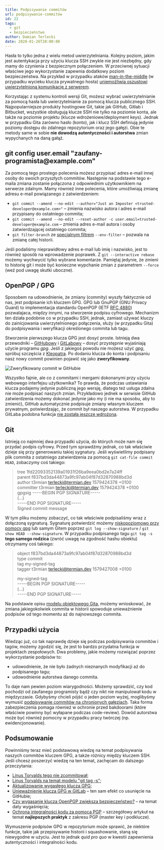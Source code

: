 ```yaml
---
title: Podpisywanie commitów
url: podpisywanie-commitów
id: 22
tags:
  - git
  - bezpieczeństwo
author: Damian Terlecki
date: 2020-01-26T20:00:00
---
```


Hasła to tylko jedna z wielu metod uwierzytelniania. Kolejny poziom, jakim jest autentykacja przy użyciu klucza SSH zwykle nie jest niezbędny, gdy mamy do czynienia z bezpiecznym połączeniem. W przeciwnej sytuacji właściwe jego wykorzystanie zapewnia dodatkowy poziom bezpieczeństwa. Na przykład w przypadku ataków [man-in-the-middle](https://en.wikipedia.org/wiki/Man-in-the-middle_attack) (w przypadku wycieku klucza prywatnego hosta) [uniemożliwia oszustowi uwierzytelnioną komunikację z serwerem](https://www.gremwell.com/ssh-mitm-public-key-authentication).

Korzystając z systemu kontroli wersji Git, możesz wybrać uwierzytelnianie za pomocą hasła lub uwierzytelnianie za pomocą klucza publicznego SSH. Najpopularniejsze produkty hostingowe Git, takie jak GitHub, Gitlab i Bitbucket, wszystkie obsługują klucze SSH nie tylko na poziomie konta, ale także na poziomie projektu (klucze wdrożeniowe/deployment keys). Jednak w przypadku Gita zarówno hasło (konto), jak i klucz SSH definiują jedynie poziomy dostępu do zdalnego repozytorium oraz jego gałęzi. Obie te metody same w sobie **nie dowodzą autentyczności i autorstwa** zmian wypychanych na daną gałąź.

<h2 id="git-config-user-email">git config user.email "zaufany-programista@example.com"</h2>

Za pomocą tego prostego polecenia możesz przypisać adres e-mail innej osoby do swoich przyszłych commitów. Następnie na podstawie tego e-maila zmiana zostanie połączona z odpowiednim użytkownikiem na serwerze zdalnym. Mamy również inne polecenia, które umożliwiają zmianę adresu e-mail powiązanego z zatwierdzeniem:

- `git commit --amend --no-edit --author="Just an Imposter <trusted-developer@example.com>"` – zmienia nazwisko autora i adres e-mail przypisany do ostatniego commita;
- `git commit --amend --no-edit --reset-author -c user.email=trusted-developer@example.com` – zmienia adres e-mail autora i osoby zatwierdzającej ostatniego commita;
- `git filter-branch` ze [specjalnym filtrem](https://help.github.com/en/github/using-git/changing-author-info) `--env-filter` – pozwala na zmianę całej historii.

Jeśli podaliśmy nieprawidłowy adres e-mail lub imię i nazwisko, jest to również sposób na wprowadzenie poprawek. Z `git --interactive rebase` możemy wychwycić tylko wybrane komentarze. Pamiętaj jedynie, że zmieni to historię git i może być konieczne wypchanie zmian z parametrem `--force` (weź pod uwagę skutki uboczne).

## OpenPGP / GPG

Sposobem na udowodnienie, że zmiany (commity) wyszły faktycznie od nas, jest podpisanie ich kluczem GPG. GPG lub GnuPGP (GNU Privacy Guard) to implementacja standardu OpenPGP (IETF [RFC 4880](https://tools.ietf.org/html/rfc4880)) pozwalajaca, między innymi, na stworzenie podpisu cyfrowego. Mechanizm ten działa podobnie co w przypadku SSH, jednak, zamiast używać kluczy do zainicjowania uwierzytelnionego połączenia, służy (w przypadku Gita) do podpisywania i weryfikacji określonego commita lub tagu.

Stworzenie pierwszego klucza GPG jest dosyć proste. Istnieją dwa przewodniki – [GitHubowy](https://help.github.com/en/github/authenticating-to-github/telling-git-about-your-signing-key) i [GitLabowy](https://help.github.com/en/github/authenticating-to-github/telling-git-about-your-signing-key) – dosyć przystępnie wyjaśniają użycie programu _gpg_. Jeśli z jakiegoś powodu nie możesz użyć _gpg_, spróbuj szczęścia z [Kleopatrą](https://www.openpgp.org/software/kleopatra/). Po dodaniu klucza do konta i podpisaniu nasz nowy commit powinien pojawić się jako **zweryfikowany**.

<img src="/img/hq/github-gpg.png" alt="Zweryfikowany commit w GitHubie" title="Zweryfikowany commit w GitHubie">

Wszystko fajnie, ale co z commitami i mergami dokonanymi przy użyciu webowego interfejsu użytkownika? To prawda, że podczas ustawiania klucza podajemy jedynie publiczną jego wersję, dlatego też usługa zdalna nie może podpisać naszych zmian. Przykładowo jednek w serwisie GitHub zatwierdzenia możemy dokonać jedynie jako my (i nie ma sposobu, aby to zmienić), GitHub automatycznie podpisuje zmiany własnym kluczem prywatnym, potwierdzając, że commit był naszego autorstwa. W przypadku GitLaba podobna funkcja [nie została jeszcze wdrożona](https://gitlab.com/gitlab-org/gitlab/issues/19185).

## Git

Istnieją co najmniej dwa przypadki użycia, do których może nam się przydać podpis cyfrowy. Przed tym sprawdźmy jednak, co tak właściwie dzieje się przy generowaniu takiej sygnatury. Jeśli wyświetlimy podpisany plik commita z ostatniego zatwierdzenia za pomocą `git cat-file commit HEAD`, zobaczymy coś takiego:

> tree 1fd22093352139a01931f26ba9eea0bd2e7a24ff  
> parent f837bd3da44873a9fc97ab04f87d32870988bd3d  
> author t3rmian <terlecki@termian.dev> 1579424378 +0100  
> committer t3rmian <terlecki@termian.dev> 1579424378 +0100  
> gpgsig -----BEGIN PGP SIGNATURE-----  
> (...)  
> -----END PGP SIGNATURE-----  
> Signed commit message

W tym pliku możemy zobaczyć, co tak właściwie podpisaliśmy wraz z dołączoną sygnaturą. Sygnaturę potwierdzić możemy [niskopoziomowo przy pomocy gpg](https://gist.github.com/stackdump/846c1358f9b8576173f95216abb04c88) lub samym Gitem poprzez `git log --show-signature` / `git show HEAD --show-signature`. W przypadku podpisanego tagu `git tag -s` **tego samego rodzica** (zwróć uwagę na zgodność hashu obiektu) otrzymamy coś takiego:

> object f837bd3da44873a9fc97ab04f87d32870988bd3d  
> type commit  
> tag my-signed-tag  
> tagger t3rmian <terlecki@termian.dev> 1579427008 +0100
>
> my-signed-tag  
> -----BEGIN PGP SIGNATURE-----  
> (...)  
> -----END PGP SIGNATURE-----

Na podstawie opisu [modelu obiektowego Gita](https://shafiul.github.io/gitbook/1_the_git_object_model.html), możemy wnioskować, że zmiana jakiegokolwiek commita w historii spowoduje unieważnienie podpisów od tego momentu aż do najnowszego commita.

## Przypadki użycia

Wiedząc już, co tak naprawdę dzieje się podczas podpisywania commitów i tagów, możemy zgodzić się, że jest to bardzo przydatna funkcja w projektach zespołowych. Dwa problemy, jakie możemy rozwiązać poprzez wykorzystanie podpisów to:

- udowodnienie, że nie było żadnych nieznanych modyfikacji aż do podpisanego tagu;
- udowodnienie autorstwa danego commita.

To daje nam pewien poziom wiarygodności. Możemy sprawdzić, czy kod pochodzi od zaufanego programisty bądź czy nikt nie manipulował kodu w międzyczasie. Gdybyśmy chcieli pójść o jeden poziom wyżej, moglibyśmy wymusić [podpisywanie commitów na chronionych gałęziach](https://help.github.com/en/github/administering-a-repository/about-required-commit-signing). Taka forma zabezpieczenia pomaga również w ochronie przed bakdoorami (które właściwie powinny być wyłapane podczas code-review). Dowód autorstwa może być również pomocny w przypadku pracy twórczej (np. ewidencjonowanie).

## Podsumowanie

Powinniśmy teraz mieć podstawową wiedzę na temat podpisywania naszych commitów kluczem GPG, a także różnicy między kluczem SSH. Jeśli chcesz poszerzyć wiedzę na ten temat, zachęcam do dalszego przeczytania:

- [Linus Torvalds tego nie zcommitował](https://github.com/amoffat/masquerade/commit/9b0562595cc479ac8696110cb0a2d33f8f2b7d29);
- [Linus Torvalds na temat modelu "git tag -s"](http://git.661346.n2.nabble.com/GPG-signing-for-git-commit-tp2582986p2583316.html);
- [Aktualizowanie wygasłego klucza GPG](https://help.github.com/en/github/authenticating-to-github/updating-an-expired-gpg-key);
- [Unieważnienie klucza GPG w GitLab](https://docs.gitlab.com/ee/user/project/repository/gpg_signed_commits/#revoking-a-gpg-key) – ten sam efekt co usunięcie na GitHubie;
- [Czy wygasanie klucza OpenPGP zwiększa bezpieczeństwo?](https://security.stackexchange.com/questions/14718/does-openpgp-key-expiration-add-to-security) – na temat daty wygaśnięcia;
- [Ochrona integralności kodu za pomocą PGP](https://github.com/lfit/itpol/blob/master/protecting-code-integrity.md) – szczegółowy artykuł na temat **najlepszych praktyk** z zakresu PGP (master key i podklucze).

Wymuszenie podpisów GPG w repozytorium może sprawić, że niektóre funkcje, takie jak przepisywanie historii i squashowanie, staną się niewygodne w użyciu. Jest to jednak _quid pro quo_ w kwestii zapewnienia autentyczności i integralności kodu.
